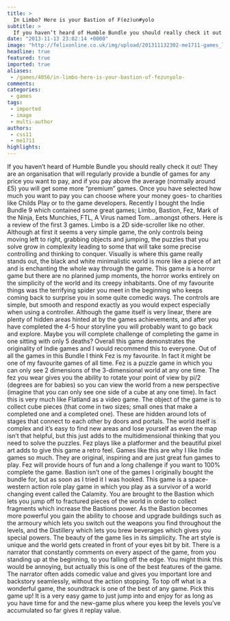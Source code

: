 ```yaml
---
title: >
  In Limbo? Here is your Bastion of F(ez)un#yolo
subtitle: >
  If you haven’t heard of Humble Bundle you should really check it out!
date: "2013-11-13 23:02:14 +0000"
image: "http://felixonline.co.uk/img/upload/201311132302-me1711-games_limbo.jpg"
headline: true
featured: true
imported: true
aliases:
 - /games/4056/in-limbo-here-is-your-bastion-of-fezunyolo-
comments:
categories:
 - games
tags:
 - imported
 - image
 - multi-author
authors:
 - css11
 - me1711
highlights:
---
```


If you haven’t heard of Humble Bundle you should really check it out! They are an organisation that will regularly provide a bundle of games for any price you want to pay, and if you pay above the average (normally around £5) you will get some more “premium” games. Once you have selected how much you want to pay you can choose where your money goes- to charities like Childs Play or to the game developers. Recently I bought the Indie Bundle 9 which contained some great games; Limbo, Bastion, Fez, Mark of the Ninja, Eets Munchies, FTL, A Virus named Tom…amongst others. Here is a review of the first 3 games.
 Limbo is a 2D side-scroller like no other. Although at first it seems a very simple game, the only controls being moving left to right, grabbing objects and jumping, the puzzles that you solve grow in complexity leading to some that will take some precise controlling and thinking to conquer. Visually is where this game really stands out, the black and white minimalistic world is more like a piece of art and is enchanting the whole way through the game. This game is a horror game but there are no planned jump moments, the horror works entirely on the simplicity of the world and its creepy inhabitants. One of my favourite things was the terrifying spider you meet in the beginning who keeps coming back to surprise you in some quite comedic ways. The controls are simple, but smooth and respond exactly as you would expect especially when using a controller. Although the game itself is very linear, there are plenty of hidden areas hinted at by the games achievements, and after you have completed the 4-5 hour storyline you will probably want to go back and explore. Maybe you will complete challenge of completing the game in one sitting with only 5 deaths? Overall this game demonstrates the originality of Indie games and I would recommend this to everyone.
 Out of all the games in this Bundle I think Fez is my favourite. In fact it might be one of my favourite games of all time. Fez is a puzzle game in which you can only see 2 dimensions of the 3-dimensional world at any one time. The fez you wear gives you the ability to rotate your point of view by pi/2 (degrees are for babies) so you can view the world from a new perspective (imagine that you can only see one side of a cube at any one time). In fact this is very much like Flatland as a video game. The object of the game is to collect cube pieces (that come in two sizes; small ones that make a completed one and a completed one). These are hidden around lots of stages that connect to each other by doors and portals. The world itself is complex and it’s easy to find new areas and lose yourself as even the map isn’t that helpful, but this just adds to the multidimensional thinking that you need to solve the puzzles. Fez plays like a platformer and the beautiful pixel art adds to give this game a retro feel. Games like this are why I like Indie games so much. They are original, inspiring and are just great fun games to play. Fez will provide hours of fun and a long challenge if you want to 100% complete the game.
 Bastion isn’t one of the games I originally bought the bundle for, but as soon as I tried it I was hooked. This game is a space-western action role play game in which you play as a survivor of a world changing event called the Calamity. You are brought to the Bastion which lets you jump off to fractured pieces of the world in order to collect fragments which increase the Bastions power. As the Bastion becomes more powerful you gain the ability to choose and upgrade buildings such as the armoury which lets you switch out the weapons you find throughout the levels, and the Distillery which lets you brew beverages which gives you special powers. The beauty of the game lies in its simplicity. The art style is unique and the world gets created in front of your eyes bit by bit. There is a narrator that constantly comments on every aspect of the game, from you standing up at the beginning, to you falling off the edge. You might think this would be annoying, but actually this is one of the best features of the game. The narrator often adds comedic value and gives you important lore and backstory seamlessly, without the action stopping. To top off what is a wonderful game, the soundtrack is one of the best of any game. Pick this game up! It is a very easy game to just jump into and enjoy for as long as you have time for and the new-game plus where you keep the levels you’ve accumulated so far gives it replay value.
